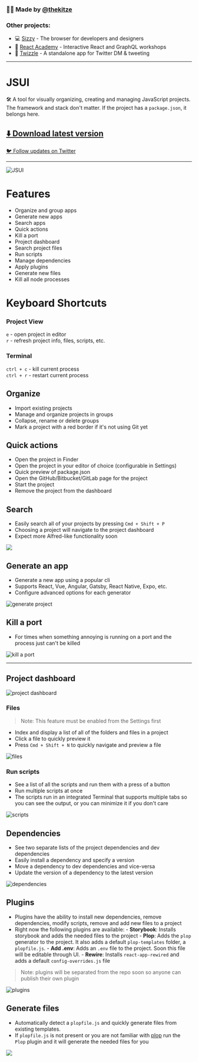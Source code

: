 ### 🙋‍♂️ Made by [@thekitze](https://twitter.com/thekitze)  

### Other projects:
- 💻 [Sizzy](https://sizzy.co) - The browser for developers and designers
- 🏫 [React Academy](https://reactacademy.io) - Interactive React and GraphQL workshops
- 💌 [Twizzle](https://twizzle.app) - A standalone app for Twitter DM & tweeting

--- 

# JSUI

🛠 A tool for visually organizing, creating and managing JavaScript projects. The framework and stack don't matter. If the project has a `package.json`, it belongs here.

## [⬇️ Download latest version](https://github.com/kitze/JSUI/releases/latest)
[🐦 Follow updates on Twitter](https://twitter.com/jsui_app)  

---

![JSUI](https://i.imgur.com/8VTH3Gv.png)

# Features

- Organize and group apps
- Generate new apps
- Search apps
- Quick actions
- Kill a port
- Project dashboard
- Search project files
- Run scripts
- Manage dependencies
- Apply plugins
- Generate new files
- Kill all node processes

# Keyboard Shortcuts

### Project View
`e` - open project in editor  
`r` - refresh project info, files, scripts, etc. 

### Terminal
`ctrl + c` - kill current process  
`ctrl + r` - restart current process  

## Organize

- Import existing projects
- Manage and organize projects in groups
- Collapse, rename or delete groups
- Mark a project with a red border if it's not using Git yet

## Quick actions

- Open the project in Finder
- Open the project in your editor of choice (configurable in Settings)
- Quick preview of package.json
- Open the GitHub/Bitbucket/GitLab page for the project
- Start the project
- Remove the project from the dashboard

## Search

- Easily search all of your projects by pressing `Cmd + Shift + P`
- Choosing a project will navigate to the project dashboard
- Expect more Alfred-like functionality soon

![](https://i.imgur.com/XwYX8EE.gif)

## Generate an app

- Generate a new app using a popular cli
- Supports React, Vue, Angular, Gatsby, React Native, Expo, etc.
- Configure advanced options for each generator

![generate project](https://i.imgur.com/mCIkz1t.gif)

## Kill a port

- For times when something annoying is running on a port and the process just can't be killed

![kill a port](https://i.imgur.com/OvrnaFU.gif)

---

## Project dashboard

![project dashboard](https://i.imgur.com/UPJOmcC.png)

### Files

> Note: This feature must be enabled from the Settings first

- Index and display a list of all of the folders and files in a project
- Click a file to quickly preview it
- Press `Cmd + Shift + N` to quickly navigate and preview a file

![files](https://i.imgur.com/yuyleHe.gif)

### Run scripts

- See a list of all the scripts and run them with a press of a button
- Run multiple scripts at once
- The scripts run in an integrated Terminal that supports multiple tabs so you can see the output, or you can minimize it if you don't care

![scripts](https://i.imgur.com/bdtrVK4.gif)

## Dependencies

- See two separate lists of the project dependencies and dev dependencies
- Easily install a dependency and specify a version
- Move a dependency to dev dependencies and vice-versa
- Update the version of a dependency to the latest version

![dependencies](https://i.imgur.com/LxQe2mf.gif)

## Plugins

- Plugins have the ability to install new dependencies, remove dependencies, modify scripts, remove and add new files to a project
- Right now the following plugins are available: - **Storybook**: Installs storybook and adds the needed files to the project - **Plop**: Adds the `plop` generator to the project. It also adds a default `plop-templates` folder, a `plopfile.js`. - **Add .env**: Adds an `.env` file to the project. Soon this file will be editable through UI. - **Rewire**: Installs `react-app-rewired` and adds a default `config-overrides.js` file

> Note: plugins will be separated from the repo soon so anyone can publish their own plugin

![plugins](https://i.imgur.com/83OaMMM.gif)

## Generate files

- Automatically detect a `plopfile.js` and quickly generate files from existing templates.
- If `plopfile.js` is not present or you are not familiar with [plop](https://github.com/amwmedia/plop) run the `Plop` plugin and it will generate the needed files for you

![](https://i.imgur.com/nJQsQwE.gif)
